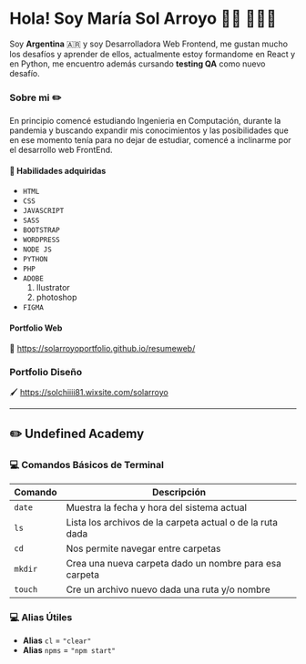 # Hola! Soy María Sol Arroyo  👋🏽 👩🏽‍💻

Soy **Argentina** 🇦🇷 y soy Desarrolladora Web Frontend, me gustan mucho los desafíos y aprender de ellos, actualmente estoy formandome en React y en Python, me encuentro además cursando **testing QA** como nuevo desafío.

### Sobre mi ✏️
En principio comencé estudiando Ingenieria en Computación, durante la pandemia y buscando expandir mis conocimientos y las posibilidades que en ese momento tenía para no dejar de estudiar, comencé a inclinarme por el desarrollo web FrontEnd.

#### 🔧 Habilidades adquiridas

- ```HTML```
- ```CSS```
- ```JAVASCRIPT```
- ```SASS```
- ```BOOTSTRAP```
- ```WORDPRESS```
- ```NODE JS```
- ```PYTHON```
- ```PHP```
- ```ADOBE```
  1. llustrator
  2. photoshop
- ```FIGMA```

#### Portfolio Web
📓 https://solarroyoportfolio.github.io/resumeweb/

### Portfolio Diseño
🖌️ https://solchiiii81.wixsite.com/solarroyo


----------
## ✏️ Undefined Academy
### 💻 Comandos Básicos de Terminal 
 
| Comando | Descripción |
| ------ | ------ |
| ```date``` | Muestra la fecha y hora del sistema actual |
| ```ls``` | Lista los archivos de la carpeta actual o de la ruta dada |
| ```cd``` | Nos permite navegar entre carpetas |
| ```mkdir``` | Crea una nueva carpeta dado un nombre para esa carpeta |
| ```touch``` | Cre un archivo nuevo dada una ruta y/o nombre |

### 💻 Alias Útiles
- **Alias** `cl` = ```"clear"``` 
- **Alias** `npms` = ```"npm start"```
